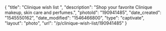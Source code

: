 {
    "title": "Clinique wish list ",
    "description": "Shop your favorite Clinique makeup, skin care and perfumes.",
    "photoId": "190941485",
    "date_created": "1545550162",
    "date_modified": "1546466800",
    "type": "captivate",
    "layout": "photo",
    "url": "\/p\/clinique-wish-list\/190941485"
}